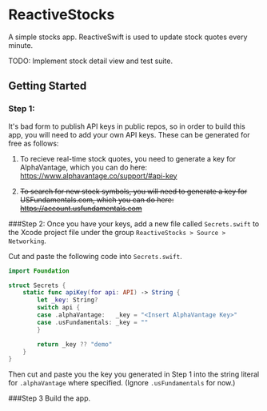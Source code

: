# ReactiveStocks
A simple stocks app. ReactiveSwift is used to update stock quotes every minute.

TODO: Implement stock detail view and test suite.

## Getting Started
### Step 1:
It's bad form to publish API keys in public repos, so  in order to build this app, you will need to add your own API keys. These can be generated for free as follows:

1. To recieve real-time stock quotes, you need to generate a key for AlphaVantage, which you can do here:
https://www.alphavantage.co/support/#api-key

2. ~~To search for new stock symbols, you will need to generate a key for USFundamentals.com, which you can do here:~~
~~https://account.usfundamentals.com~~

###Step 2:
Once you have your keys, add a new file called `Secrets.swift`  to the Xcode project file under the group `ReactiveStocks > Source > Networking`.

Cut and paste the following code into `Secrets.swift`.

```swift
import Foundation

struct Secrets {
    static func apiKey(for api: API) -> String {
        let _key: String?
        switch api {
        case .alphaVantage:   _key = "<Insert AlphaVantage Key>"
        case .usFundamentals: _key = ""
        }

        return _key ?? "demo"
    }
}
```
Then cut and paste you the key you generated in Step 1 into the string literal for `.alphaVantage` where specified. (Ignore `.usFundamentals` for now.)

###Step 3
Build the app.